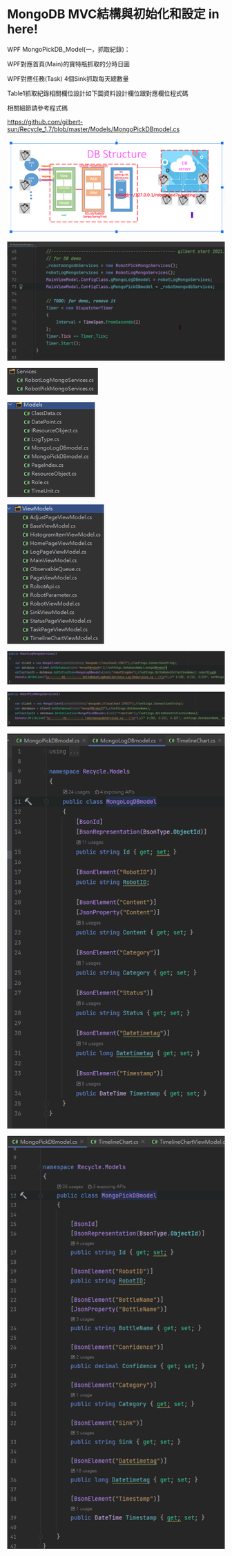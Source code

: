 #  MongoDB MVC結構與初始化和設定 in here!

WPF MongoPickDB_Model(一，抓取紀錄)：

WPF對應首頁(Main)的寶特瓶抓取的分時日圖

WPF對應任務(Task) 4個Sink抓取每天總數量

Table1抓取紀錄相關欄位設計如下圖資料設計欄位跟對應欄位程式碼

相關細節請參考程式碼

https://github.com/gilbert-sun/Recycle_1.7/blob/master/Models/MongoPickDBmodel.cs 

![img7.png](../images/img7.png)

![img_1.png](../images/img_1.png)

![img_2.png](../images/img_2.png)

![img_3.png](../images/img_3.png)

![img_4.png](../images/img_4.png)

![img_5.png](../images/img_5.png)

![img_6.png](../images/img_6.png)

![img_7.png](../images/img_7.png) 

![img_8.png](../images/img_8.png)